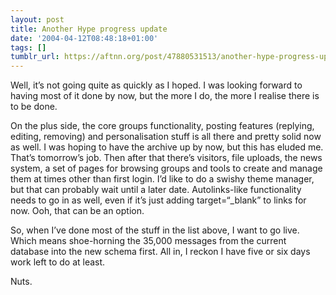 ```yaml
---
layout: post
title: Another Hype progress update
date: '2004-04-12T08:48:18+01:00'
tags: []
tumblr_url: https://aftnn.org/post/47880531513/another-hype-progress-update
---
```

<p>Well, it&rsquo;s not going quite as quickly as I hoped. I was looking forward to having most of it done by now, but the more I do, the more I realise there is to be done.</p>
<p>On the plus side, the core groups functionality, posting features (replying, editing, removing) and personalisation stuff is all there and pretty solid now as well. I was hoping to have the archive up by now, but this has eluded me. That&rsquo;s tomorrow&rsquo;s job. Then after that there&rsquo;s visitors, file uploads, the news system, a set of pages for browsing groups and tools to create and manage them at times other than first login. I&rsquo;d like to do a swishy theme manager, but that can probably wait until a later date. Autolinks-like functionality needs to go in as well, even if it&rsquo;s just adding target=&ldquo;_blank&rdquo; to links for now. Ooh, that can be an option.</p>
<p>So, when I&rsquo;ve done most of the stuff in the list above, I want to go live. Which means shoe-horning the 35,000 messages from the current database into the new schema first. All in, I reckon I have five or six days work left to do at least.</p>
<p>Nuts.</p>

